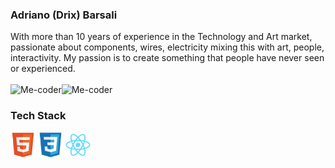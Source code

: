 ### Adriano (Drix) Barsali<br/>
With more than 10 years of experience in the Technology and Art market, passionate about components, wires, electricity mixing this with art, people, interactivity. My passion is to create something that people have never seen or experienced.<br/><br/>
[<img align="left" alt="Me-coder" src="https://img.shields.io/badge/Blog%20-%7BMe--Coder%7D-green?style=flat-square&logo=wordpress" />][blog]
[<img align="left" alt="Me-coder" src="https://img.shields.io/badge/Linkedin-Adriano%20Barsali-blue?style=flat-square&logo=linkedin" />][linkedin]<br/>

### Tech Stack<br/>

<img src="https://github.com/devicons/devicon/blob/master/icons/html5/html5-original.svg" alt="c" width="40" height="40"/> <img src="https://github.com/devicons/devicon/blob/master/icons/css3/css3-original.svg" alt="c" width="40" height="40"/> <img src="
https://github.com/devicons/devicon/blob/master/icons/react/react-original.svg" alt="c" width="40" height="40"/>





[blog]: https://me-coder.com/
[linkedin]: https://www.linkedin.com/in/adriano-barsali/



